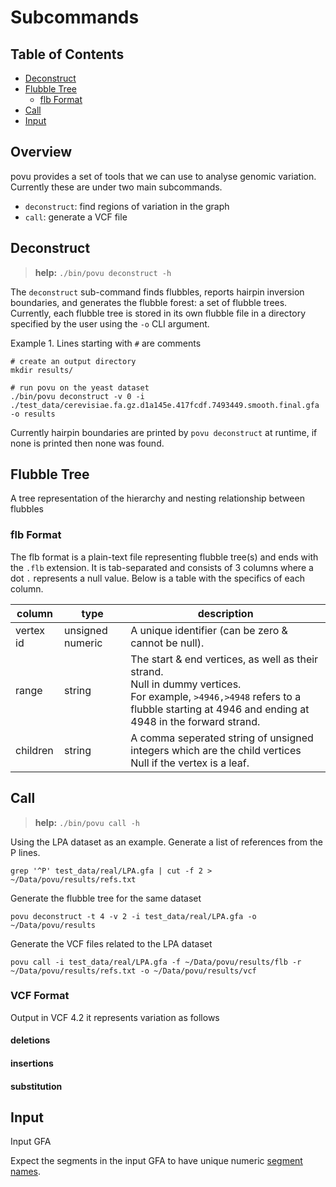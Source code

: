 # Subcommands

## Table of Contents
 - [Deconstruct](#Deconstruct)
 - [Flubble Tree](#flubble-tree)
   * [flb Format](#flb-format)
 - [Call](#Call)
 - [Input](#Input)

## Overview

povu provides a set of tools that we can use to analyse genomic variation. Currently these are under two main subcommands.

 - `deconstruct`: find regions of variation in the graph
 - `call`: generate a VCF file

## Deconstruct

> **help:** `./bin/povu deconstruct -h`

The `deconstruct` sub-command finds flubbles, reports hairpin inversion boundaries, and generates the flubble forest: a set of flubble trees.
Currently, each flubble tree is stored in its own flubble file in a directory specified by the user using the `-o` CLI argument.

Example 1.
Lines starting with `#` are comments
```
# create an output directory
mkdir results/

# run povu on the yeast dataset
./bin/povu deconstruct -v 0 -i ./test_data/cerevisiae.fa.gz.d1a145e.417fcdf.7493449.smooth.final.gfa -o results
```

Currently hairpin boundaries are printed by `povu deconstruct` at runtime, if none is printed then none was found.


## Flubble Tree

A tree representation of the hierarchy and nesting relationship between flubbles

### flb Format

The flb format is a plain-text file representing flubble tree(s) and ends with the `.flb` extension. It is tab-separated and consists of 3 columns where a dot `.` represents a null value.
Below is a table with the specifics of each column.

| column    | type             | description                                                                                                                                                                                   |
|-----------|------------------|-----------------------------------------------------------------------------------------------------------------------------------------------------------------------------------------------|
| vertex id | unsigned numeric | A unique identifier (can be zero & cannot be null).                                                                                                                                           |
| range     | string           | The start & end vertices, as well as their strand. <br> Null in dummy vertices. <br> For example, `>4946,>4948` refers to a flubble starting at 4946 and ending at 4948 in the forward strand. |
| children  | string           | A comma seperated string of unsigned integers which are the child vertices <br> Null if the vertex is a leaf.                                                                                 |


## Call

> **help:** `./bin/povu call -h`


Using the LPA dataset as an example. Generate a list of references from the P lines.
```
grep '^P' test_data/real/LPA.gfa | cut -f 2 > ~/Data/povu/results/refs.txt
```

Generate the flubble tree for the same dataset

```
povu deconstruct -t 4 -v 2 -i test_data/real/LPA.gfa -o ~/Data/povu/results
```

Generate the VCF files related to the LPA dataset
```
povu call -i test_data/real/LPA.gfa -f ~/Data/povu/results/flb -r ~/Data/povu/results/refs.txt -o ~/Data/povu/results/vcf
```


### VCF Format

Output in VCF 4.2 it represents variation as follows
#### deletions

#### insertions

#### substitution

## Input
Input GFA

Expect the segments in the input GFA to have unique numeric [segment names](https://github.com/GFA-spec/GFA-spec/blob/master/GFA1.md#s-segment-line).

